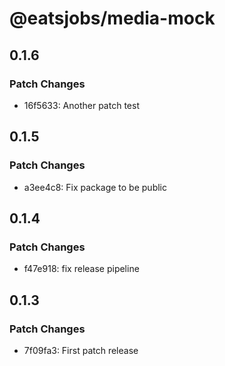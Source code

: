 # @eatsjobs/media-mock

## 0.1.6

### Patch Changes

- 16f5633: Another patch test

## 0.1.5

### Patch Changes

- a3ee4c8: Fix package to be public

## 0.1.4

### Patch Changes

- f47e918: fix release pipeline

## 0.1.3

### Patch Changes

- 7f09fa3: First patch release
